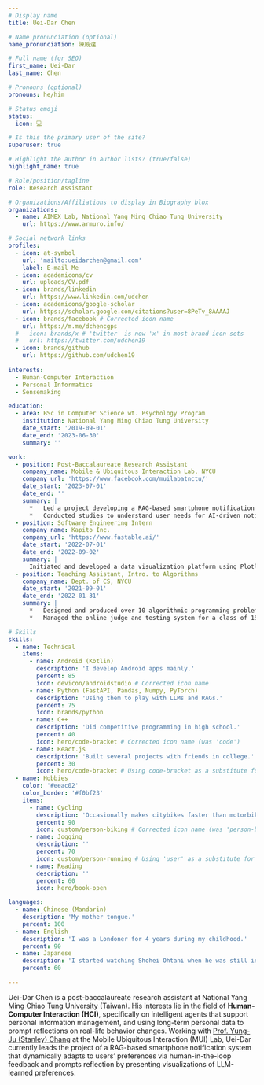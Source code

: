 ```yaml
---
# Display name
title: Uei-Dar Chen

# Name pronunciation (optional)
name_pronunciation: 陳威達

# Full name (for SEO)
first_name: Uei-Dar
last_name: Chen

# Pronouns (optional)
pronouns: he/him

# Status emoji
status:
  icon: 💻

# Is this the primary user of the site?
superuser: true

# Highlight the author in author lists? (true/false)
highlight_name: true

# Role/position/tagline
role: Research Assistant

# Organizations/Affiliations to display in Biography blox
organizations:
  - name: AIMEX Lab, National Yang Ming Chiao Tung University
    url: https://www.armuro.info/

# Social network links
profiles:
  - icon: at-symbol
    url: 'mailto:ueidarchen@gmail.com'
    label: E-mail Me
  - icon: academicons/cv
    url: uploads/CV.pdf
  - icon: brands/linkedin
    url: https://www.linkedin.com/udchen
  - icon: academicons/google-scholar
    url: https://scholar.google.com/citations?user=8PeTv_8AAAAJ
  - icon: brands/facebook # Corrected icon name
    url: https://m.me/dchencgps
  # - icon: brands/x # 'twitter' is now 'x' in most brand icon sets
  #   url: https://twitter.com/udchen19
  - icon: brands/github
    url: https://github.com/udchen19
  
interests:
  - Human-Computer Interaction
  - Personal Informatics
  - Sensemaking

education:
  - area: BSc in Computer Science wt. Psychology Program
    institution: National Yang Ming Chiao Tung University
    date_start: '2019-09-01'
    date_end: '2023-06-30'
    summary: ''

work:
  - position: Post-Baccalaureate Research Assistant
    company_name: Mobile & Ubiquitous Interaction Lab, NYCU
    company_url: 'https://www.facebook.com/muilabatnctu/'
    date_start: '2023-07-01'
    date_end: ''
    summary: |
      *   Led a project developing a RAG-based smartphone notification system that adapts to user preferences.
      *   Conducted studies to understand user needs for AI-driven notification summaries.
  - position: Software Engineering Intern
    company_name: Kapito Inc.
    company_url: 'https://www.fastable.ai/'
    date_start: '2022-07-01'
    date_end: '2022-09-02'
    summary: |
      Initiated and developed a data visualization platform using Plotly to identify potential failures in visual defect detection systems on manufacturing lines.
  - position: Teaching Assistant, Intro. to Algorithms
    company_name: Dept. of CS, NYCU
    date_start: '2021-09-01'
    date_end: '2022-01-31'
    summary: |
      *   Designed and produced over 10 algorithmic programming problems for homework and exams.
      *   Managed the online judge and testing system for a class of 150+ students.

# Skills
skills:
  - name: Technical
    items:
      - name: Android (Kotlin)
        description: 'I develop Android apps mainly.'
        percent: 85
        icon: devicon/androidstudio # Corrected icon name
      - name: Python (FastAPI, Pandas, Numpy, PyTorch)
        description: 'Using them to play with LLMs and RAGs.'
        percent: 75
        icon: brands/python
      - name: C++
        description: 'Did competitive programming in high school.'
        percent: 40
        icon: hero/code-bracket # Corrected icon name (was 'code')
      - name: React.js
        description: 'Built several projects with friends in college.'
        percent: 30
        icon: hero/code-bracket # Using code-bracket as a substitute for a generic 'code' icon
  - name: Hobbies
    color: '#eeac02'
    color_border: '#f0bf23'
    items:
      - name: Cycling
        description: 'Occasionally makes citybikes faster than motorbikes.'
        percent: 90
        icon: custom/person-biking # Corrected icon name (was 'person-biking')
      - name: Jogging
        description: ''
        percent: 70
        icon: custom/person-running # Using 'user' as a substitute for 'person-running'
      - name: Reading
        description: ''
        percent: 60
        icon: hero/book-open

languages:
  - name: Chinese (Mandarin)
    description: 'My mother tongue.'
    percent: 100
  - name: English
    description: 'I was a Londoner for 4 years during my childhood.'
    percent: 90
  - name: Japanese
    description: 'I started watching Shohei Ohtani when he was still in Japan.'
    percent: 60

---
```


Uei-Dar Chen is a post-baccalaureate research assistant at National Yang Ming Chiao Tung University (Taiwan). His interests lie in the field of **Human-Computer Interaction (HCI)**, specifically on intelligent agents that support personal information management, and using long-term personal data to prompt reflections on real-life behavior changes. Working with [Prof. Yung-Ju (Stanley) Chang](https://www.armuro.info/) at the Mobile Ubiquitous Interaction (MUI) Lab, Uei-Dar currently leads the project of a RAG-based smartphone notification system that dynamically adapts to users’ preferences via human-in-the-loop feedback and prompts reflection by presenting visualizations of LLM-learned preferences.